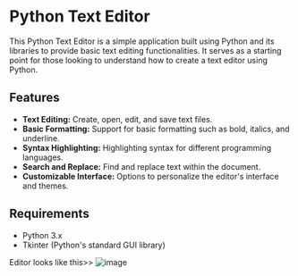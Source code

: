 # Python Text Editor

This Python Text Editor is a simple application built using Python and its libraries to provide basic text editing functionalities. It serves as a starting point for those looking to understand how to create a text editor using Python.

## Features

- **Text Editing:** Create, open, edit, and save text files.
- **Basic Formatting:** Support for basic formatting such as bold, italics, and underline.
- **Syntax Highlighting:** Highlighting syntax for different programming languages.
- **Search and Replace:** Find and replace text within the document.
- **Customizable Interface:** Options to personalize the editor's interface and themes.

## Requirements

- Python 3.x
- Tkinter (Python's standard GUI library)


Editor looks like this>>
![image](https://github.com/codercake/simp-txt-editor-py/assets/117517206/9d9d4bef-80f3-4270-8cc8-1891b20601a9)
